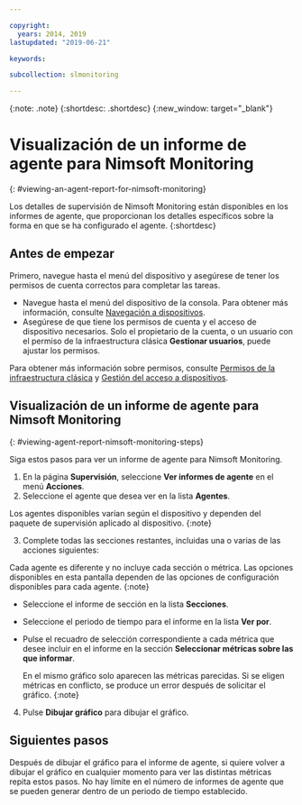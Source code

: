 ```yaml
---

copyright:
  years: 2014, 2019
lastupdated: "2019-06-21"

keywords:

subcollection: slmonitoring

---
```


{:note: .note}
{:shortdesc: .shortdesc}
{:new_window: target="_blank"}

# Visualización de un informe de agente para Nimsoft Monitoring
{: #viewing-an-agent-report-for-nimsoft-monitoring}

Los detalles de supervisión de Nimsoft Monitoring están disponibles en los informes de agente, que proporcionan los detalles específicos sobre la forma en que se ha configurado el agente. 
{:shortdesc}

## Antes de empezar
Primero, navegue hasta el menú del dispositivo y asegúrese de tener los permisos de cuenta correctos para completar las tareas.

* Navegue hasta el menú del dispositivo de la consola. Para obtener más información, consulte [Navegación a dispositivos](/docs/infrastructure/SLmonitoring?topic=virtual-servers-navigating-devices).
* Asegúrese de que tiene los permisos de cuenta y el acceso de dispositivo necesarios. Solo el propietario de la cuenta, o un usuario con el permiso de la infraestructura clásica **Gestionar usuarios**, puede ajustar los permisos.

Para obtener más información sobre permisos, consulte [Permisos de la infraestructura clásica](/docs/iam?topic=iam-infrapermission#infrapermission) y [Gestión del acceso a dispositivos](/docs/vsi?topic=virtual-servers-managing-device-access).

## Visualización de un informe de agente para Nimsoft Monitoring
{: #viewing-agent-report-nimsoft-monitoring-steps}

Siga estos pasos para ver un informe de agente para Nimsoft Monitoring.

1. En la página **Supervisión**, seleccione **Ver informes de agente** en el menú **Acciones**.
2. Seleccione el agente que desea ver en la lista **Agentes**.

  Los agentes disponibles varían según el dispositivo y dependen del paquete de supervisión aplicado al dispositivo.
  {:note}
  
3. Complete todas las secciones restantes, incluidas una o varias de las acciones siguientes:

  Cada agente es diferente y no incluye cada sección o métrica. Las opciones disponibles en esta pantalla dependen de las opciones de configuración disponibles para cada agente.
  {:note}
  
  * Seleccione el informe de sección en la lista **Secciones**.
  * Seleccione el periodo de tiempo para el informe en la lista **Ver por**.
  * Pulse el recuadro de selección correspondiente a cada métrica que desee incluir en el informe en la sección **Seleccionar métricas sobre las que informar**.
    
    En el mismo gráfico solo aparecen las métricas parecidas. Si se eligen métricas en conflicto, se produce un error después de solicitar el gráfico.
    {:note}
4. Pulse **Dibujar gráfico** para dibujar el gráfico.

## Siguientes pasos

Después de dibujar el gráfico para el informe de agente, si quiere volver a dibujar el gráfico en cualquier momento para ver las distintas métricas repita estos pasos. No hay límite en el número de informes de agente que se pueden generar dentro de un periodo de tiempo establecido.
